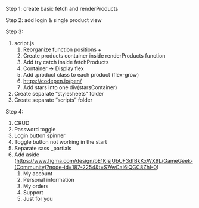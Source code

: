 Step 1:
   create basic fetch and renderProducts


Step 2:
   add login & single product view


Step 3:
   1. script.js
      1. Reorganize function positions +
      2. Create products container inside renderProducts function
      3. Add try catch inside fetchProducts
      4. Container -> Display flex
      5. Add .product class to each product (flex-grow)
      6. https://codepen.io/pen/
      7. Add stars into one div(starsContainer)
   2. Create separate “stylesheets” folder
   3. Create separate “scripts” folder


Step 4:
   1. CRUD
   2. Password toggle 
   3. Login button spinner
   4. Toggle button not working in the start
   5. Separate sass _partials
   6. Add aside (https://www.figma.com/design/bE1KisjUbUF3dfBkKxWX9L/GameGeek-(Community)?node-id=187-2254&t=S7AvCaI6iQGC8ZhI-0)
      1. My account
      2. Personal information
      3. My orders
      4. Support
      5. Just for you


